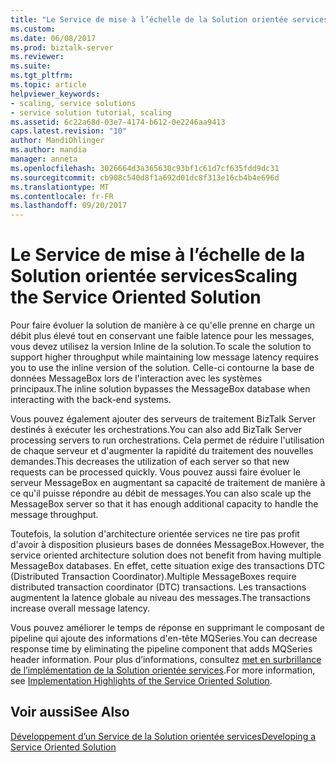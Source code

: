 ```yaml
---
title: "Le Service de mise à l’échelle de la Solution orientée services | Documents Microsoft"
ms.custom: 
ms.date: 06/08/2017
ms.prod: biztalk-server
ms.reviewer: 
ms.suite: 
ms.tgt_pltfrm: 
ms.topic: article
helpviewer_keywords:
- scaling, service solutions
- service solution tutorial, scaling
ms.assetid: 6c22a68d-03e7-4174-b612-0e2246aa9413
caps.latest.revision: "10"
author: MandiOhlinger
ms.author: mandia
manager: anneta
ms.openlocfilehash: 3026664d3a365630c93bf1c61d7cf635fdd9dc31
ms.sourcegitcommit: cb908c540d8f1a692d01dc8f313e16cb4b4e696d
ms.translationtype: MT
ms.contentlocale: fr-FR
ms.lasthandoff: 09/20/2017
---
```

# <a name="scaling-the-service-oriented-solution"></a><span data-ttu-id="a7d31-102">Le Service de mise à l’échelle de la Solution orientée services</span><span class="sxs-lookup"><span data-stu-id="a7d31-102">Scaling the Service Oriented Solution</span></span>
<span data-ttu-id="a7d31-103">Pour faire évoluer la solution de manière à ce qu'elle prenne en charge un débit plus élevé tout en conservant une faible latence pour les messages, vous devez utilisez la version Inline de la solution.</span><span class="sxs-lookup"><span data-stu-id="a7d31-103">To scale the solution to support higher throughput while maintaining low message latency requires you to use the inline version of the solution.</span></span> <span data-ttu-id="a7d31-104">Celle-ci contourne la base de données MessageBox lors de l'interaction avec les systèmes principaux.</span><span class="sxs-lookup"><span data-stu-id="a7d31-104">The inline solution bypasses the MessageBox database when interacting with the back-end systems.</span></span>  
  
 <span data-ttu-id="a7d31-105">Vous pouvez également ajouter des serveurs de traitement BizTalk Server destinés à exécuter les orchestrations.</span><span class="sxs-lookup"><span data-stu-id="a7d31-105">You can also add BizTalk Server processing servers to run orchestrations.</span></span> <span data-ttu-id="a7d31-106">Cela permet de réduire l'utilisation de chaque serveur et d'augmenter la rapidité du traitement des nouvelles demandes.</span><span class="sxs-lookup"><span data-stu-id="a7d31-106">This decreases the utilization of each server so that new requests can be processed quickly.</span></span> <span data-ttu-id="a7d31-107">Vous pouvez aussi faire évoluer le serveur MessageBox en augmentant sa capacité de traitement de manière à ce qu'il puisse répondre au débit de messages.</span><span class="sxs-lookup"><span data-stu-id="a7d31-107">You can also scale up the MessageBox server so that it has enough additional capacity to handle the message throughput.</span></span>  
  
 <span data-ttu-id="a7d31-108">Toutefois, la solution d'architecture orientée services ne tire pas profit d'avoir à disposition plusieurs bases de données MessageBox.</span><span class="sxs-lookup"><span data-stu-id="a7d31-108">However, the service oriented architecture solution does not benefit from having multiple MessageBox databases.</span></span> <span data-ttu-id="a7d31-109">En effet, cette situation exige des transactions DTC (Distributed Transaction Coordinator).</span><span class="sxs-lookup"><span data-stu-id="a7d31-109">Multiple MessageBoxes require distributed transaction coordinator (DTC) transactions.</span></span> <span data-ttu-id="a7d31-110">Les transactions augmentent la latence globale au niveau des messages.</span><span class="sxs-lookup"><span data-stu-id="a7d31-110">The transactions increase overall message latency.</span></span>  
  
 <span data-ttu-id="a7d31-111">Vous pouvez améliorer le temps de réponse en supprimant le composant de pipeline qui ajoute des informations d'en-tête MQSeries.</span><span class="sxs-lookup"><span data-stu-id="a7d31-111">You can decrease response time by eliminating the pipeline component that adds MQSeries header information.</span></span> <span data-ttu-id="a7d31-112">Pour plus d’informations, consultez [met en surbrillance de l’implémentation de la Solution orientée services](../core/implementation-highlights-of-the-service-oriented-solution.md).</span><span class="sxs-lookup"><span data-stu-id="a7d31-112">For more information, see [Implementation Highlights of the Service Oriented Solution](../core/implementation-highlights-of-the-service-oriented-solution.md).</span></span>  
  
## <a name="see-also"></a><span data-ttu-id="a7d31-113">Voir aussi</span><span class="sxs-lookup"><span data-stu-id="a7d31-113">See Also</span></span>  
 [<span data-ttu-id="a7d31-114">Développement d’un Service de la Solution orientée services</span><span class="sxs-lookup"><span data-stu-id="a7d31-114">Developing a Service Oriented Solution</span></span>](../core/developing-a-service-oriented-solution.md)